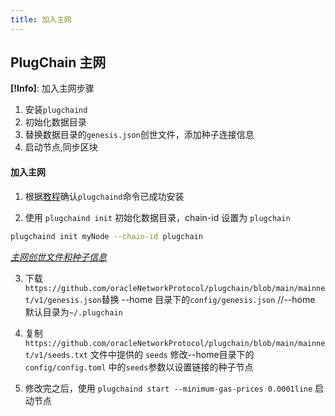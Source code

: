 ```yaml
---
title: 加入主网
---
```

## PlugChain 主网

**[!Info]**: 加入主网步骤

1. 安装`plugchaind`
2. 初始化数据目录
3. 替换数据目录的`genesis.json`创世文件，添加种子连接信息
4. 启动节点,同步区块


#### 加入主网

1. 根据[教程](./installation.md)确认`plugchaind`命令已成功安装

2. 使用 `plugchaind init` 初始化数据目录，chain-id 设置为 `plugchain`

```bash
plugchaind init myNode --chain-id plugchain
```

*[主网创世文件和种子信息](https://github.com/oracleNetworkProtocol/plugchain/blob/main/mainnet/v1)*

3. 下载`https://github.com/oracleNetworkProtocol/plugchain/blob/main/mainnet/v1/genesis.json`替换 --home 目录下的`config/genesis.json` //--home 默认目录为`~/.plugchain`

4. 复制 `https://github.com/oracleNetworkProtocol/plugchain/blob/main/mainnet/v1/seeds.txt` 文件中提供的 `seeds` 修改--home目录下的 `config/config.toml` 中的`seeds`参数以设置链接的种子节点 

5. 修改完之后，使用 `plugchaind start --minimum-gas-prices 0.0001line` 启动节点
